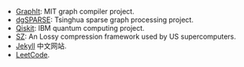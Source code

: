 - [GraphIt](https://graphit-lang.org/): MIT graph compiler project.
- [dgSPARSE](https://dgsparse.github.io/): Tsinghua sparse graph processing project.
- [Qiskit](https://qiskit.org/documentation/getting_started.html/): IBM quantum computing project.
- [SZ](https://szcompressor.org/): An Lossy compression framework used by US supercomputers.
- [Jekyll](http://jekyllcn.com/) 中文网站.
- [LeetCode](https://leetcode-cn.com/problemset/all/).
